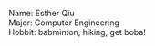 Name: Esther Qiu <br />
Major: Computer Engineering<br />
Hobbit: babminton, hiking, get boba!<br />